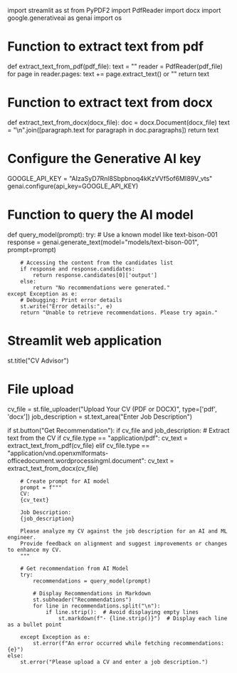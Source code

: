 import streamlit as st
from PyPDF2 import PdfReader
import docx
import google.generativeai as genai
import os

# Function to extract text from pdf
def extract_text_from_pdf(pdf_file):
    text = ""
    reader = PdfReader(pdf_file)
    for page in reader.pages:
        text += page.extract_text() or ""
    return text

# Function to extract text from docx
def extract_text_from_docx(docx_file):
    doc = docx.Document(docx_file)
    text = "\n".join([paragraph.text for paragraph in doc.paragraphs])
    return text

# Configure the Generative AI key
GOOGLE_API_KEY = "AIzaSyD7Rnl8Sbpbnoq4kKzVVf5of6MI89V_vts"
genai.configure(api_key=GOOGLE_API_KEY)

# Function to query the AI model
def query_model(prompt):
    try:
        # Use a known model like text-bison-001
        response = genai.generate_text(model="models/text-bison-001", prompt=prompt)
        
        # Accessing the content from the candidates list
        if response and response.candidates:
            return response.candidates[0]['output']
        else:
            return "No recommendations were generated."
    except Exception as e:
        # Debugging: Print error details
        st.write("Error details:", e)
        return "Unable to retrieve recommendations. Please try again."

# Streamlit web application
st.title("CV Advisor")

# File upload
cv_file = st.file_uploader("Upload Your CV (PDF or DOCX)", type=['pdf', 'docx'])
job_description = st.text_area("Enter Job Description")

if st.button("Get Recommendation"):
    if cv_file and job_description:
        # Extract text from the CV
        if cv_file.type == "application/pdf":
            cv_text = extract_text_from_pdf(cv_file)
        elif cv_file.type == "application/vnd.openxmlformats-officedocument.wordprocessingml.document":
            cv_text = extract_text_from_docx(cv_file)

        # Create prompt for AI model
        prompt = f"""
        CV:
        {cv_text}

        Job Description:
        {job_description}

        Please analyze my CV against the job description for an AI and ML engineer.
        Provide feedback on alignment and suggest improvements or changes to enhance my CV.
        """

        # Get recommendation from AI Model
        try:
            recommendations = query_model(prompt)
            
            # Display Recommendations in Markdown
            st.subheader("Recommendations")
            for line in recommendations.split("\n"):
                if line.strip():  # Avoid displaying empty lines
                    st.markdown(f"- {line.strip()}")  # Display each line as a bullet point
                
        except Exception as e:
            st.error(f"An error occurred while fetching recommendations: {e}")
    else:
        st.error("Please upload a CV and enter a job description.")
